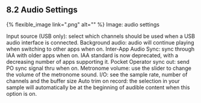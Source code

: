 ---
---

## 8.2 Audio Settings

{% flexible_image link=".png" alt="" %}
Image: audio settings

Input source (USB only): select which channels should be used when a USB audio interface is connected.
Background audio: audio will continue playing when switching to other apps when on.
Inter-App Audio Sync: sync through IAA with older apps when on. IAA standard is now deprecated, with a decreasing number of apps supporting it.
Pocket Operator sync out: send PO sync signal thru when on.
Metronome volume: use the slider to change the volume of the metronome sound.
I/O: see the sample rate, number of channels and the buffer size
Auto trim on record: the selection in your sample will automatically be at the beginning of audible content when this option is on. 
